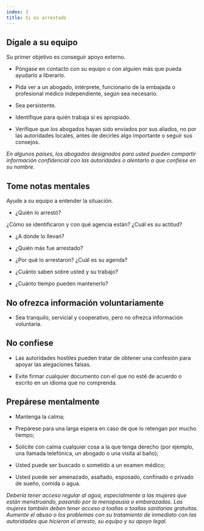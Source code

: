 ```yaml
---
index: 3
title: Si es arrestado
---
```

## Dígale a su equipo

Su primer objetivo es conseguir apoyo externo.

* Póngase en contacto con su equipo o con alguien más que pueda ayudarlo a liberarlo.

*   Pida ver a un abogado, intérprete, funcionario de la embajada o profesional médico independiente, según sea necesario.

*   Sea persistente.

*   Identifique para quién trabaja si es apropiado.

*   Verifique que los abogados hayan sido enviados por sus aliados, no por las autoridades locales, antes de decirles algo importante o seguir sus consejos.

*En algunos países, los abogados designados para usted pueden compartir información confidencial con las autoridades o alentarlo a que confiese en su nombre.*

## Tome notas mentales

Ayude a su equipo a entender la situación.

*   ¿Quién lo arrestó?

¿Cómo se identificaron y con qué agencia están?
¿Cuál es su actitud?

*   ¿A dónde lo llevan?

*   ¿Quién más fue arrestado?

*   ¿Por qué lo arrestaron? ¿Cuál es su agenda?

*   ¿Cuánto saben sobre usted y su trabajo?

*   ¿Cuánto tiempo pueden mantenerlo?

## No ofrezca información voluntariamente

*   Sea tranquilo, servicial y cooperativo, pero no ofrezca información voluntaria.

## No confiese

*   Las autoridades hostiles pueden tratar de obtener una confesión para apoyar las alegaciones falsas.

*   Evite firmar cualquier documento con el que no esté de acuerdo o escrito en un idioma que no comprenda.

## Prepárese mentalmente

* Mantenga la calma;

*   Prepárese para una larga espera en caso de que lo retengan por mucho tiempo;

* Solicite con calma cualquier cosa a la que tenga derecho (por ejemplo, una llamada telefónica, un abogado o una visita al baño);

* Usted puede ser buscado o sometido a un examen médico;

*   Usted puede ser amenazado, asaltado, esposado, confinado o privado de sueño, comida o agua.

_Debería tener acceso regular al agua, especialmente a las mujeres que están menstruando, pasando por la menopausia o embarazadas. Las mujeres también deben tener acceso a toallas o toallas sanitarias gratuitas. Aumente el abuso o los problemas con su tratamiento de inmediato con las autoridades que hicieron el arresto, su equipo y su apoyo legal._